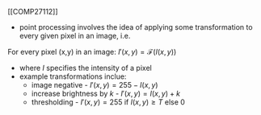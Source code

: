 [[COMP27112]]

- point processing involves the idea of applying some transformation to every given pixel in an image, i.e.

For every pixel (x,y) in an image: $I'(x,y)=\mathcal{F}(I(x,y))$

- where $I$ specifies the intensity of a pixel
- example transformations inclue:
	- image negative - $I'(x,y) = 255 - I(x,y)$
	- increase brightness by $k$ - $I'(x,y) = I(x,y) + k$
	- thresholding - $I'(x,y) = 255$ if $I(x,y)\geq T$ else $0$